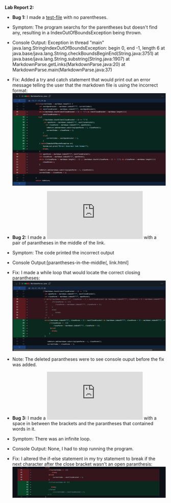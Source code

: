 **Lab Report 2:**

* **Bug 1:** I made a [test-file](https://github.com/broham6/markdown-parse/blob/7d0bcc8c297db6f6afbab1a5617037147b82576e/breaking-test.md) with no parentheses.
* Symptom: The program searchs for the parentheses but doesn't find any, resulting in a IndexOutOfBoundsException being thrown.
* Console Output: 
        Exception in thread "main" java.lang.StringIndexOutOfBoundsException: begin 0, end -1, length 6
        at java.base/java.lang.String.checkBoundsBeginEnd(String.java:3751)
        at java.base/java.lang.String.substring(String.java:1907)
        at MarkdownParse.getLinks(MarkdownParse.java:20)
        at MarkdownParse.main(MarkdownParse.java:37)
 * Fix: Added a try and catch statement that would print out an error message telling the user that the markdown file is using the incorrect format: ![bug1](MarkdownParse-bug1commit.png)
 
        
* **Bug 2:** I made a ![test-file](https://github.com/broham6/markdown-parse/blob/62506afb52aca5ef8605e15ea9118e527ab7eb9e/breaking-test2.md) with a pair of parantheses in the middle of the link.
* Symptom: The code printed the incorrect output
* Console Output:[parantheses-in-the-middle(, link.html]
* Fix: I made a while loop that would locate the correct closing parantheses: ![image](breakingtest2history.png)
* Note: The deleted parantheses were to see console ouput before the fix was added.
        
* **Bug 3:** I made a ![test-file](https://github.com/broham6/markdown-parse/blob/3c57d5e5b9996f29523cd9505c25105801dded96/breaking-test3.md) with a space in between the brackets and the parantheses that contained words in it.
* Symptom: There was an infinite loop.
* Console Output: None, I had to stop running the program.
* Fix: I altered the if-else statement in my try statement to break if the next character after the close bracket wasn't an open paranthesis: ![fix](elsealtr.png)
